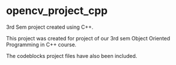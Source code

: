 # opencv_project_cpp
3rd Sem project created using C++.

This project was created for project of our 3rd sem Object Oriented Programming in C++ course.

The codeblocks project files have also been included.
